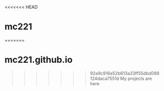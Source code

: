 <<<<<<< HEAD
# mc221
=======
# mc221.github.io
>>>>>>> 92a9c916e52b613a33ff55dbd089124daca7551d
My projects are here
